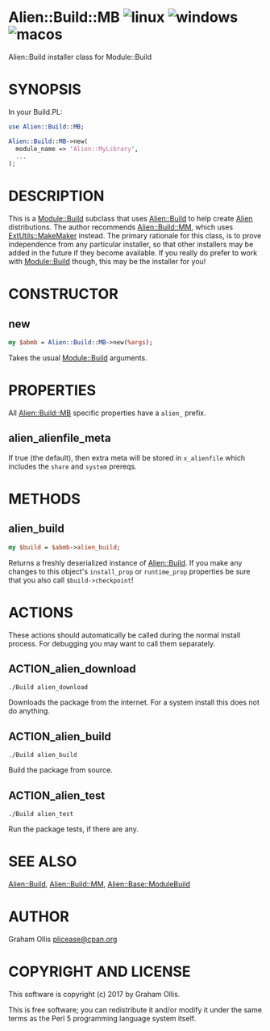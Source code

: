 # Alien::Build::MB ![linux](https://github.com/PerlAlien/Alien-Build-MB/workflows/linux/badge.svg) ![windows](https://github.com/PerlAlien/Alien-Build-MB/workflows/windows/badge.svg) ![macos](https://github.com/PerlAlien/Alien-Build-MB/workflows/macos/badge.svg)

Alien::Build installer class for Module::Build

# SYNOPSIS

In your Build.PL:

```perl
use Alien::Build::MB;

Alien::Build::MB->new(
  module_name => 'Alien::MyLibrary',
  ...
);
```

# DESCRIPTION

This is a [Module::Build](https://metacpan.org/pod/Module::Build) subclass that uses [Alien::Build](https://metacpan.org/pod/Alien::Build) to
help create [Alien](https://metacpan.org/pod/Alien) distributions.  The author recommends
[Alien::Build::MM](https://metacpan.org/pod/Alien::Build::MM), which uses [ExtUtils::MakeMaker](https://metacpan.org/pod/ExtUtils::MakeMaker) instead.
The primary rationale for this class, is to prove independence
from any particular installer, so that other installers may be
added in the future if they become available.  If you really do
prefer to work with [Module::Build](https://metacpan.org/pod/Module::Build) though, this may be the
installer for you!

# CONSTRUCTOR

## new

```perl
my $abmb = Alien::Build::MB->new(%args);
```

Takes the usual [Module::Build](https://metacpan.org/pod/Module::Build) arguments.

# PROPERTIES

All [Alien::Build::MB](https://metacpan.org/pod/Alien::Build::MB) specific properties have a `alien_` prefix.

## alien\_alienfile\_meta

If true (the default), then extra meta will be stored in `x_alienfile` which includes
the `share` and `system` prereqs.

# METHODS

## alien\_build

```perl
my $build = $abmb->alien_build;
```

Returns a freshly deserialized instance of [Alien::Build](https://metacpan.org/pod/Alien::Build).  If you make
any changes to this object's `install_prop` or `runtime_prop` properties
be sure that you also call `$build->checkpoint`!

# ACTIONS

These actions should automatically be called during the normal install
process.  For debugging you may want to call them separately.

## ACTION\_alien\_download

```
./Build alien_download
```

Downloads the package from the internet.  For a system install this does
not do anything.

## ACTION\_alien\_build

```
./Build alien_build
```

Build the package from source.

## ACTION\_alien\_test

```
./Build alien_test
```

Run the package tests, if there are any.

# SEE ALSO

[Alien::Build](https://metacpan.org/pod/Alien::Build), [Alien::Build::MM](https://metacpan.org/pod/Alien::Build::MM), [Alien::Base::ModuleBuild](https://metacpan.org/pod/Alien::Base::ModuleBuild)

# AUTHOR

Graham Ollis <plicease@cpan.org>

# COPYRIGHT AND LICENSE

This software is copyright (c) 2017 by Graham Ollis.

This is free software; you can redistribute it and/or modify it under
the same terms as the Perl 5 programming language system itself.
